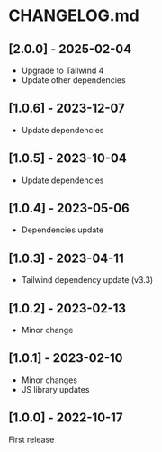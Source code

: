 # CHANGELOG.md

## [2.0.0] - 2025-02-04

- Upgrade to Tailwind 4
- Update other dependencies

## [1.0.6] - 2023-12-07

- Update dependencies

## [1.0.5] - 2023-10-04

- Update dependencies

## [1.0.4] - 2023-05-06

- Dependencies update

## [1.0.3] - 2023-04-11

- Tailwind dependency update (v3.3)

## [1.0.2] - 2023-02-13

- Minor change

## [1.0.1] - 2023-02-10

- Minor changes
- JS library updates

## [1.0.0] - 2022-10-17

First release
